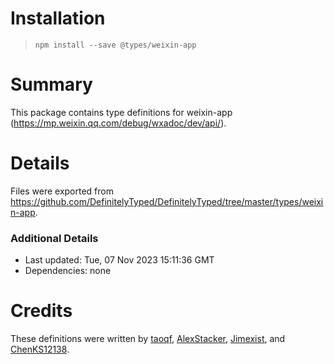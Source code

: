 # Installation
> `npm install --save @types/weixin-app`

# Summary
This package contains type definitions for weixin-app (https://mp.weixin.qq.com/debug/wxadoc/dev/api/).

# Details
Files were exported from https://github.com/DefinitelyTyped/DefinitelyTyped/tree/master/types/weixin-app.

### Additional Details
 * Last updated: Tue, 07 Nov 2023 15:11:36 GMT
 * Dependencies: none

# Credits
These definitions were written by [taoqf](https://github.com/taoqf), [AlexStacker](https://github.com/AlexStacker), [Jimexist](https://github.com/Jimexist), and [ChenKS12138](https://github.com/ChenKS12138).
